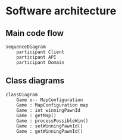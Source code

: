 # Software architecture

## Main code flow
```mermaid
sequenceDiagram
    participant Client
    participant API
    participant Domain
```

## Class diagrams

```mermaid
classDiagram
	Game o-- MapConfiguration
	Game : MapConfiguration map
	Game : int winningPawnId
	Game : getMap()
	Game : processPossibleWin()
	Game : setWinningPawnId()
	Game : getWinningPawnId()
```
